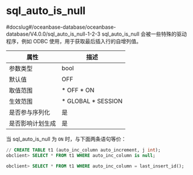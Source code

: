 sql_auto_is_null 
=====================================
#docslug#/oceanbase-database/oceanbase-database/V4.0.0/sql_auto_is_null-1-2-3
sql_auto_is_null 会被一些特殊的驱动程序，例如 ODBC 使用，用于获取最后插入行的自增列值。


|  **属性**  |                                                   **描述**                                                   |
|----------|------------------------------------------------------------------------------------------------------------|
| 参数类型     | bool                                                                                                       |
| 默认值      | OFF                                                                                                        |
| 取值范围     | * OFF   * ON            |
| 生效范围     | * GLOBAL   * SESSION    |
| 是否参与序列化  | 是                                                                                                          |
| 是否影响计划生成 | 是                                                                                                          |



当 sql_auto_is_null 为 `ON` 时，与下面两条语句等价：

```sql
// CREATE TABLE t1 (auto_inc_column auto_increment, j int);
obclient> SELECT * FROM t1 WHERE auto_inc_column is null;

obclient> SELECT * FROM t1 WHERE auto_inc_column = last_insert_id();
```



